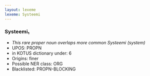 ```yaml
---
layout: lexeme
lexeme: Systeemi
---
```


###  Systeemi₁

* _This rare proper noun overlaps more common *Systeemi* (system)_
* UPOS:  PROPN
* in KOTUS dictionary under:  6
* Origins: finer 
* Possible NER class:  ORG
* Blacklisted:  PROPN-BLOCKING

